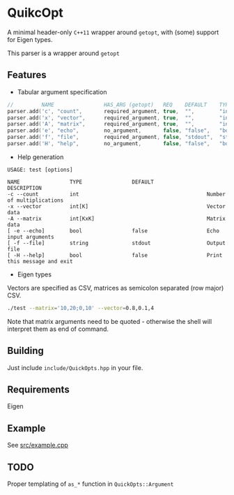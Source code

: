 # QuikcOpt

A minimal header-only `C++11` wrapper around `getopt`, with (some) support for Eigen types.

This parser is a wrapper around `getopt`

## Features

* Tabular argument specification

``` cpp
//         NAME                HAS_ARG (getopt)   REQ    DEFAULT    TYPE        HELP
parser.add('c', "count",       required_argument, true,  "",        "int",      "Number of multiplications");
parser.add('x', "vector",      required_argument, true,  "",        "int[K]",   "Vector data");
parser.add('A', "matrix",      required_argument, true,  "",        "int[KxK]", "Matrix data");
parser.add('e', "echo",        no_argument,       false, "false",   "bool",     "Echo input arguments");
parser.add('f', "file",        required_argument, false, "stdout",  "string",   "Output file");
parser.add('H', "help",        no_argument,       false, "false",   "bool",     "Print this message and exit");
```

* Help generation

```
USAGE: test [options]

NAME                TYPE                DEFAULT                 DESCRIPTION
-c --count          int                                         Number of multiplications
-x --vector         int[K]                                      Vector data
-A --matrix         int[KxK]                                    Matrix data
[ -e --echo]        bool                false                   Echo input arguments
[ -f --file]        string              stdout                  Output file
[ -H --help]        bool                false                   Print this message and exit
```

* Eigen types

Vectors are specified as CSV, matrices as semicolon separated (row major) CSV.

```bash
./test --matrix='10,20;0,10' --vector=0.8,0.1,4
```

Note that matrix arguments need to be quoted - otherwise the shell will interpret them as end of command.

## Building

Just include `include/QuickOpts.hpp` in your file.

## Requirements

Eigen

## Example

See [src/example.cpp](src/example.cpp)

## TODO

Proper templating of `as_*` function in `QuickOpts::Argument`


```
```
